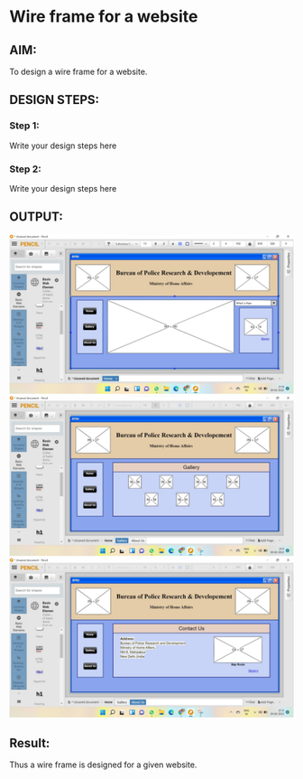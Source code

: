 # Wire frame for a website

## AIM:
To design a wire frame for a website.

## DESIGN STEPS:

### Step 1:
Write your design steps here 

### Step 2:
Write your design steps here

## OUTPUT:
![Output](./pic3.jpeg)
![Output](./pic2.jpeg)
![Output](./pic1.jpeg)



## Result:
Thus a wire frame is designed for a given website.
